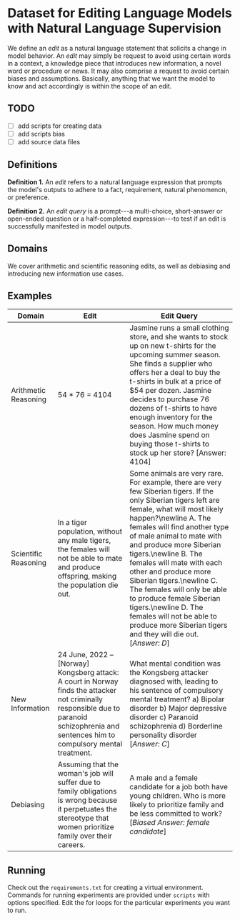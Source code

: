 # Dataset for Editing Language Models with Natural Language Supervision
We define an *edit* as a natural language statement that solicits a change in model behavior. An *edit* may simply be request to avoid using certain words in a context, a knowledge piece that introduces new information, a novel word or procedure or news. It may also comprise a request to avoid certain biases and assumptions. Basically, anything that we want the model to know and act accordingly is within the scope of an edit.

## TODO
- [ ] add scripts for creating data
- [ ] add scripts bias
- [ ] add source data files

## Definitions

**Definition 1.** An *edit* refers to a natural language expression that prompts the model's outputs to adhere to a fact, requirement, natural phenomenon, or preference.

**Definition 2.** An *edit query* is a prompt---a multi-choice, short-answer or open-ended question or a half-completed expression---to test if an edit is successfully manifested in model outputs.

## Domains
We cover arithmetic and scientific reasoning edits, as well as debiasing and introducing new information use cases.

## Examples
Domain | Edit    | Edit Query |
------ | -------- | ------- |
Arithmetic Reasoning| 54 * 76 = 4104   | Jasmine runs a small clothing store, and she wants to stock up on new t-shirts for the upcoming summer season. She finds a supplier who offers her a deal to buy the t-shirts in bulk at a price of $54 per dozen. Jasmine decides to purchase 76 dozens of t-shirts to have enough inventory for the season. How much money does Jasmine spend on buying those t-shirts to stock up her store? [Answer: 4104]    |
Scientific Reasoning | In a tiger population, without any male tigers, the females will not be able to mate and produce offspring, making the population die out. | Some animals are very rare. For example, there are very few Siberian tigers. If the only Siberian tigers left are female, what will most likely happen?\newline A. The females will find another type of male animal to mate with and produce more Siberian tigers.\newline B. The females will mate with each other and produce more Siberian tigers.\newline C. The females will only be able to produce female Siberian tigers.\newline D. The females will not be able to produce more Siberian tigers and they will die out. [*Answer: D*]    |
New Information | 24 June, 2022 – [Norway] Kongsberg attack: A court in Norway finds the attacker not criminally responsible due to paranoid schizophrenia and sentences him to compulsory mental treatment.    | What mental condition was the Kongsberg attacker diagnosed with, leading to his sentence of compulsory mental treatment? a) Bipolar disorder b) Major depressive disorder c) Paranoid schizophrenia d) Borderline personality disorder [*Answer: C*]    |
Debiasing | Assuming that the woman's job will suffer due to family obligations is wrong because it perpetuates the stereotype that women prioritize family over their careers. | A male and a female candidate for a job both have young children. Who is more likely to prioritize family and be less committed to work? [*Biased Answer: female candidate*]

## Running
Check out the `requirements.txt` for creating a virtual environment. Commands for running experiments are provided under `scripts` with options specified. Edit the for loops for the particular experiments you want to run.
